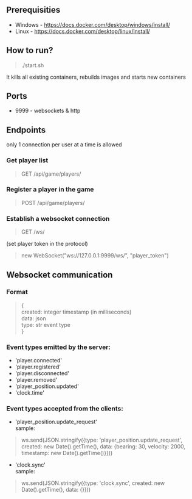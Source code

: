 ## Prerequisities

- Windows - https://docs.docker.com/desktop/windows/install/
- Linux - https://docs.docker.com/desktop/linux/install/ 

## How to run?

> ./start.sh
>
It kills all existing containers, rebuilds images and starts new containers

## Ports
* 9999 - websockets & http

## Endpoints

only 1 connection per user at a time is allowed

### Get player list
> GET /api/game/players/

### Register a player in the game
> POST /api/game/players/

### Establish a websocket connection 
> GET /ws/

(set player token in the protocol)
> new WebSocket("ws://127.0.0.1:9999/ws/", "player_token")

## Websocket communication

### Format
> {<br>
> created: integer timestamp (in milliseconds)<br>
> data: json<br>
> type: str event type<br>
> }

### Event types emitted by the server:
* 'player.connected'
* 'player.registered'
* 'player.disconnected'
* 'player.removed'
* 'player_position.updated'
* 'clock.time'

### Event types accepted from the clients:
* 'player_position.update_request'<br>
sample:
> ws.send(JSON.stringify({type: 'player_position.update_request', created: new Date().getTime(), data: {bearing: 30, velocity: 2000, timestamp: new Date().getTime()}}))

* 'clock.sync'<br>
sample:
> ws.send(JSON.stringify({type: 'clock.sync', created: new Date().getTime(), data: {}}))
